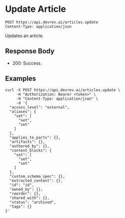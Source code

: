 # Update Article

```http
POST https://api.devrev.ai/articles.update
Content-Type: application/json
```

Updates an article.



## Response Body

- 200: Success.

## Examples

```shell
curl -X POST https://api.devrev.ai/articles.update \
     -H "Authorization: Bearer <token>" \
     -H "Content-Type: application/json" \
     -d '{
  "access_level": "external",
  "aliases": {
    "set": [
      "set",
      "set"
    ]
  },
  "applies_to_parts": {},
  "artifacts": {},
  "authored_by": {},
  "content_blocks": {
    "set": [
      "set",
      "set"
    ]
  },
  "custom_schema_spec": {},
  "extracted_content": {},
  "id": "id",
  "owned_by": {},
  "reorder": {},
  "shared_with": {},
  "status": "archived",
  "tags": {}
}'
```